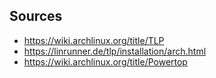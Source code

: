 ## Sources
- https://wiki.archlinux.org/title/TLP
- https://linrunner.de/tlp/installation/arch.html
- https://wiki.archlinux.org/title/Powertop
